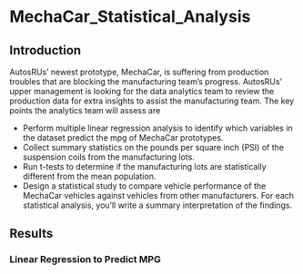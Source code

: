 # MechaCar_Statistical_Analysis

## Introduction
AutosRUs’ newest prototype, MechaCar, is suffering from production troubles that are blocking the manufacturing team’s progress. AutosRUs’ upper management is looking for the data analytics team to review the production data for extra insights to assist the manufacturing team. The key points the analytics team will assess are
- Perform multiple linear regression analysis to identify which variables in the dataset predict the mpg of MechaCar prototypes.
- Collect summary statistics on the pounds per square inch (PSI) of the suspension coils from the manufacturing lots.
- Run t-tests to determine if the manufacturing lots are statistically different from the mean population.
- Design a statistical study to compare vehicle performance of the MechaCar vehicles against vehicles from other manufacturers. For each statistical analysis, you’ll write a summary interpretation of the findings.
## Results
### Linear Regression to Predict MPG
